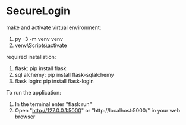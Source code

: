 # SecureLogin

make and activate virtual environment:
1. py -3 -m venv venv
2. venv\Scripts\activate

required installation:
1. flask: pip install flask 
2. sql alchemy: pip install flask-sqlalchemy
3. flask login: pip install flask-login

To run the application:
1. In the terminal enter "flask run"
2. Open "http://127.0.0.1:5000" or "http://localhost:5000/" in your web browser